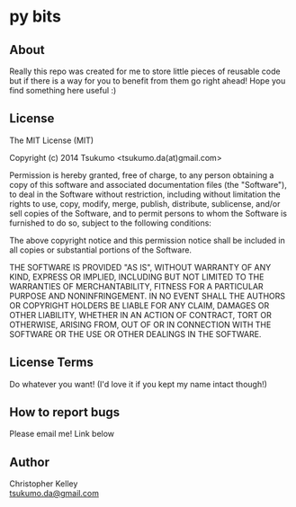 py bits
==========


About
----------
Really this repo was created for me to store little pieces of reusable code
but if there is a way for you to benefit from them go right ahead! Hope you
find something here useful :)


License
----------
The MIT License (MIT)

Copyright (c) 2014 Tsukumo <tsukumo.da(at)gmail.com>

Permission is hereby granted, free of charge, to any person obtaining a copy
of this software and associated documentation files (the "Software"), to deal
in the Software without restriction, including without limitation the rights
to use, copy, modify, merge, publish, distribute, sublicense, and/or sell
copies of the Software, and to permit persons to whom the Software is
furnished to do so, subject to the following conditions:

The above copyright notice and this permission notice shall be included in
all copies or substantial portions of the Software.

THE SOFTWARE IS PROVIDED "AS IS", WITHOUT WARRANTY OF ANY KIND, EXPRESS OR
IMPLIED, INCLUDING BUT NOT LIMITED TO THE WARRANTIES OF MERCHANTABILITY,
FITNESS FOR A PARTICULAR PURPOSE AND NONINFRINGEMENT. IN NO EVENT SHALL THE
AUTHORS OR COPYRIGHT HOLDERS BE LIABLE FOR ANY CLAIM, DAMAGES OR OTHER
LIABILITY, WHETHER IN AN ACTION OF CONTRACT, TORT OR OTHERWISE, ARISING FROM,
OUT OF OR IN CONNECTION WITH THE SOFTWARE OR THE USE OR OTHER DEALINGS IN
THE SOFTWARE.


License Terms
----------
Do whatever you want! (I'd love it if you kept my name intact though!)


How to report bugs
----------
Please email me! Link below


Author
---
Christopher Kelley<br/>
[tsukumo.da@gmail.com](mailto:tsukumo.da@gmail.com)



[Creative Commons Website]:http://creativecommons.org/choose/ "Creative Commons Website"

